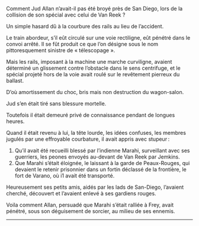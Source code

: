 Comment Jud Allan n’avait-il pas été broyé près de San Diego, lors de la collision de son spécial avec celui de Van Reek ?

Un simple hasard dû à la courbure des rails au lieu de l’accident.

Le train abordeur, s’il eût circulé sur une voie rectiligne, eût pénétré dans le convoi arrêté. Il se fût produit ce que l’on désigne sous le nom pittoresquement 
sinistre de « télescopage ».

Mais les rails, imposant à la machine une marche curviligne, avaient déterminé un glissement contre l’obstacle dans le sens centrifuge, et le spécial projeté hors de la voie avait roulé sur le revêtement pierreux du ballast.
 
D’où amortissement du choc, bris mais non destruction du wagon-salon.

Jud s’en était tiré sans blessure mortelle.

Toutefois il était demeuré privé de connaissance pendant de longues heures.

Quand il était revenu à lui, la tête lourde, les idées confuses, les membres jugulés par une effroyable courbature, il avait appris avec stupeur :

1. Qu’il avait été recueilli blessé par l’indienne Marahi, surveillant avec ses guerriers, les peones envoyés au-devant de Van Reek par Jemkins.
2. Que Marahi s’était éloignée, le laissant à la garde de Peaux-Rouges, qui devaient le retenir prisonnier dans un fortin déclassé de la frontière, le fort de Varano, où i1 avait été transporté.

Heureusement ses petits amis, aidés par les lads de San-Diego, l’avaient cherché, découvert et l’avaient enlevé à ses gardiens rouges.

Voila comment Allan, persuadé que Marahi s’était ralliée à Frey, avait pénétré, sous son déguisement de sorcier, au milieu de ses ennemis.

-----

